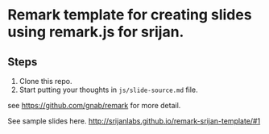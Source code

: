 # Remark template for creating slides using remark.js for srijan.

Steps
-----
1. Clone this repo.
2. Start putting your thoughts in `js/slide-source.md` file.

see https://github.com/gnab/remark for more detail.

See sample slides here.
http://srijanlabs.github.io/remark-srijan-template/#1
